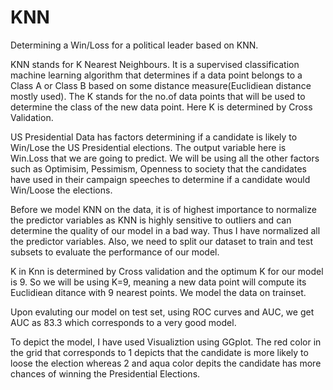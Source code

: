 # KNN
Determining a Win/Loss  for a political leader based on KNN.

KNN stands for K Nearest Neighbours. It is a supervised classification machine learning algorithm that determines if a data point belongs to a Class A or Class B based on some distance measure(Euclidiean distance mostly used). The K stands for the no.of data points that will be used to determine the class of the new data point. Here K is determined by Cross Validation.

US Presidential Data has factors determining if a candidate is likely to Win/Lose the US Presidential elections. The output variable here is Win.Loss that we are going to predict. We will be using all the other factors such as Optimisim, Pessimism, Openness to society that the candidates have used in their campaign speeches to determine if a candidate would Win/Loose the elections.

Before we model KNN on the data, it is of highest importance to normalize the predictor variables as KNN is highly sensitive to outliers and can determine the quality of our model in a bad way. Thus I have normalized all the predictor variables. Also, we need to split our dataset to train and test subsets to evaluate the performance of our model.

K in Knn is determined by Cross validation and the optimum K for our model is 9. So we will be using K=9, meaning a new data point will compute its Euclidiean ditance with 9 nearest points. We model the data on trainset.

Upon evaluting our model on test set, using ROC curves and AUC, we get AUC as 83.3 which corresponds to a very good model.

To depict the model, I have used Visualiztion using GGplot. The red color in the grid that corresponds to 1 depicts that the candidate is more likely to loose the election whereas 2 and aqua color depits the candidate has more chances of winning the Presidential Elections.
